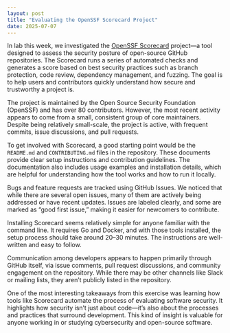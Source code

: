 ```yaml
---
layout: post
title: "Evaluating the OpenSSF Scorecard Project"
date: 2025-07-07
---
```


In lab this week, we investigated the [OpenSSF Scorecard](https://github.com/ossf/scorecard) project—a tool designed to assess the security posture of open-source GitHub repositories. The Scorecard runs a series of automated checks and generates a score based on best security practices such as branch protection, code review, dependency management, and fuzzing. The goal is to help users and contributors quickly understand how secure and trustworthy a project is.

The project is maintained by the Open Source Security Foundation (OpenSSF) and has over 80 contributors. However, the most recent activity appears to come from a small, consistent group of core maintainers. Despite being relatively small-scale, the project is active, with frequent commits, issue discussions, and pull requests.

To get involved with Scorecard, a good starting point would be the `README.md` and `CONTRIBUTING.md` files in the repository. These documents provide clear setup instructions and contribution guidelines. The documentation also includes usage examples and installation details, which are helpful for understanding how the tool works and how to run it locally.

Bugs and feature requests are tracked using GitHub Issues. We noticed that while there are several open issues, many of them are actively being addressed or have recent updates. Issues are labeled clearly, and some are marked as “good first issue,” making it easier for newcomers to contribute.

Installing Scorecard seems relatively simple for anyone familiar with the command line. It requires Go and Docker, and with those tools installed, the setup process should take around 20–30 minutes. The instructions are well-written and easy to follow.

Communication among developers appears to happen primarily through GitHub itself, via issue comments, pull request discussions, and community engagement on the repository. While there may be other channels like Slack or mailing lists, they aren’t publicly listed in the repository.

One of the most interesting takeaways from this exercise was learning how tools like Scorecard automate the process of evaluating software security. It highlights how security isn’t just about code—it’s also about the processes and practices that surround development. This kind of insight is valuable for anyone working in or studying cybersecurity and open-source software.
